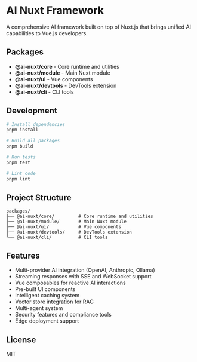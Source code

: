 # AI Nuxt Framework

A comprehensive AI framework built on top of Nuxt.js that brings unified AI capabilities to Vue.js developers.

## Packages

- **@ai-nuxt/core** - Core runtime and utilities
- **@ai-nuxt/module** - Main Nuxt module
- **@ai-nuxt/ui** - Vue components
- **@ai-nuxt/devtools** - DevTools extension
- **@ai-nuxt/cli** - CLI tools

## Development

```bash
# Install dependencies
pnpm install

# Build all packages
pnpm build

# Run tests
pnpm test

# Lint code
pnpm lint
```

## Project Structure

```
packages/
├── @ai-nuxt/core/         # Core runtime and utilities
├── @ai-nuxt/module/       # Main Nuxt module
├── @ai-nuxt/ui/           # Vue components
├── @ai-nuxt/devtools/     # DevTools extension
└── @ai-nuxt/cli/          # CLI tools
```

## Features

- Multi-provider AI integration (OpenAI, Anthropic, Ollama)
- Streaming responses with SSE and WebSocket support
- Vue composables for reactive AI interactions
- Pre-built UI components
- Intelligent caching system
- Vector store integration for RAG
- Multi-agent system
- Security features and compliance tools
- Edge deployment support

## License

MIT